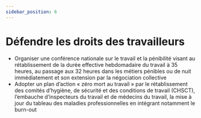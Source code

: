 ```yaml
---
sidebar_position: 6
---
```


# Défendre les droits des travailleurs

- Organiser une conférence nationale sur le travail et la pénibilité visant au rétablissement de la durée effective hebdomadaire du travail à 35 heures, au passage aux 32 heures dans les métiers pénibles ou de nuit immédiatement et son extension par la négociation collective
- Adopter un plan d’action « zéro mort au travail » par le rétablissement des comités d’hygiène, de sécurité et des conditions de travail (CHSCT), l’embauche d’inspecteurs du travail et de médecins du travail, la mise à jour du tableau des maladies professionnelles en intégrant notamment le burn-out
